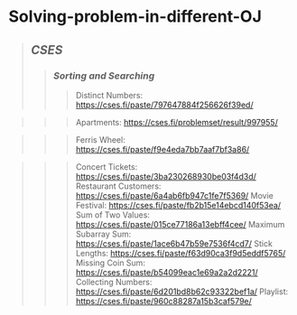 # Solving-problem-in-different-OJ
> ## ***CSES***
>> ### ***Sorting and Searching***
>>> Distinct Numbers: https://cses.fi/paste/797647884f256626f39ed/

>>> Apartments: https://cses.fi/problemset/result/997955/

>>> Ferris Wheel: https://cses.fi/paste/f9e4eda7bb7aaf7bf3a86/

>>> Concert Tickets: https://cses.fi/paste/3ba230268930be03f4d3d/
>>> Restaurant Customers: https://cses.fi/paste/6a4ab6fb947c1fe7f5369/
>>> Movie Festival: https://cses.fi/paste/fb2b15e14ebcd140f53ea/
>>> Sum of Two Values: https://cses.fi/paste/015ce77186a13ebff4cee/
>>> Maximum Subarray Sum: https://cses.fi/paste/1ace6b47b59e7536f4cd7/
>>> Stick Lengths: https://cses.fi/paste/f63d90ca3f9d5eddf5765/
>>> Missing Coin Sum: https://cses.fi/paste/b54099eac1e69a2a2d2221/
>>> Collecting Numbers: https://cses.fi/paste/6d201bd8b62c93322bef1a/
>>> Playlist: https://cses.fi/paste/960c88287a15b3caf579e/
>>> 
